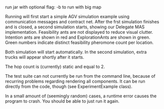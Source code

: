 run jar with optional flag:
-b to run with big map

Running will first start a simple AGV simulation example using communication messages and contract net. After the frst simulation finishes and is closed, a second simulation starts, showing our Delegate MAS implementation. Feasibility ants are not displayed to reduce visual clutter. Intention ants are shown in red and ExplorationAnts are shown in green. Green numbers indicate distinct feasibility pheromone count per location.

Both simulation will start automatically. In the second simulation, extra trucks will appear shortly after it starts.

The hop count is (currently) static and equal to 2.

The test suite can not currently be run from the command line, because of recurring problems regarding rendering all components. It can be run directly from the code, though (see ExperimentExample class).

In a small amount of (seemingly random) cases, a runtime error causes the program to crash. You should be able to just run it again.
